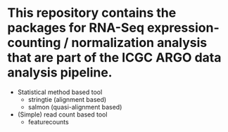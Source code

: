 This repository contains the packages for RNA-Seq expression-counting / normalization analysis that are part of the ICGC ARGO data analysis pipeline.
=====================
- Statistical method based tool 
    - stringtie (alignment based)
    - salmon (quasi-alignment based)
- (Simple) read count based tool
    - featurecounts
